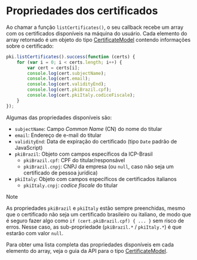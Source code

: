 ﻿# Propriedades dos certificados

Ao chamar a função `listCertificates()`, o seu callback recebe um array com os certificados disponíveis na máquina do usuário.
Cada elemento do array retornado é um objeto do tipo
[CertificateModel](https://docs.lacunasoftware.com/pt-br/content/typedocs/web-pki/interfaces/_lacuna_web_pki_d_.certificatemodel.html)
contendo informações sobre o certificado:

```javascript
pki.listCertificates().success(function (certs) {
    for (var i = 0; i < certs.length; i++) {
		var cert = certs[i];
		console.log(cert.subjectName);
		console.log(cert.email);
		console.log(cert.validityEnd);
		console.log(cert.pkiBrazil.cpf);
		console.log(cert.pkiItaly.codiceFiscale);
	}
});
```

Algumas das propriedades disponíveis são:

* `subjectName`: Campo *Common Name* (CN) do nome do titular
* `email`: Endereço de e-mail do titular
* `validityEnd`: Data de expiração do certificado (tipo `Date` padrão de JavaScript)
* `pkiBrazil`: Objeto com campos específicos da ICP-Brasil
  * `pkiBrazil.cpf`: CPF do titular/responsável
  * `pkiBrazil.cnpj`: CNPJ da empresa (ou `null`, caso não seja um certificado de pessoa jurídica)
* `pkiItaly`: Objeto com campos específicos de certificados italianos
  * `pkiItaly.cnpj`: *codice fiscale* do titular

> [!NOTE]
> As propriedades `pkiBrazil` e `pkiItaly` estão sempre preenchidas, mesmo que o certificado não seja um certificado brasileiro ou italiano,
> de modo que é seguro fazer algo como `if (cert.pkiBrazil.cpf) { ... }` sem risco de erros. Nesse caso, as sub-propriedade (`pkiBrazil.*` /
> `pkiItaly.*`) é que estarão com valor `null`.

Para obter uma lista completa das propriedades disponíveis em cada elemento do array, veja o guia da API para o tipo
[CertificateModel](https://docs.lacunasoftware.com/pt-br/content/typedocs/web-pki/interfaces/_lacuna_web_pki_d_.certificatemodel.html).
